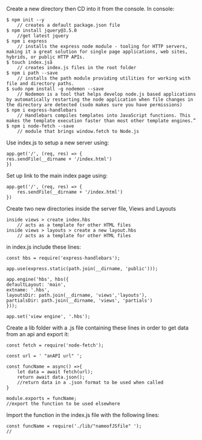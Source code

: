 Create a new directory then CD into it from the console.
In console:

    $ npm init --y 
        // creates a default package.json file
    $ npm install jquery@3.5.0
        //get latest jquery
    $ npm i express
        // installs the express node module - tooling for HTTP servers, making it a great solution for single page applications, web sites, hybrids, or public HTTP APIs.
    $ touch index.jså
        // creates index.js files in the root folder
    $ npm i path --save
        // installs the path module providing utilities for working with file and directory paths.
    $ sudo npm install -g nodemon --save
        // Nodemon is a tool that helps develop node.js based applications by automatically restarting the node application when file changes in the directory are detected (sudo makes sure you have permissions)
    $ npm i express-handlebars
        // Handlebars compiles templates into JavaScript functions. This makes the template execution faster than most other template engines.”
    $ npm i node-fetch --save
        // module that brings window.fetch to Node.js

Use index.js to setup a new server using:

    app.get('/', (req, res) => {
    res.sendFile(__dirname + '/index.html')
    })

Set up link to the main index page using:

    app.get('/', (req, res) => {
        res.sendFile(__dirname + '/index.html')
    })

Create two new directories inside the server file, Views and Layouts

    inside views > create index.hbs
        // acts as a template for other HTML files
    inside views > layouts > create a new layout.hbs
        // acts as a template for other HTML files

in index.js include these lines:

    const hbs = require('express-handlebars');

    app.use(express.static(path.join(__dirname, 'public')));

    app.engine('hbs', hbs({
    defaultLayout: 'main',
    extname: '.hbs',
    layoutsDir: path.join(__dirname, 'views','layouts'),
    partialsDir: path.join(__dirname, 'views', 'partials')
    }));

    app.set('view engine', '.hbs');
    

Create a lib folder with a .js file containing these lines in order to get data from an api
and export it:

    const fetch = require('node-fetch');

    const url = ' "anAPI url" ';

    const funcName = async() =>{
        let data = await fetch(url);
        return await data.json();
        //return data in a .json format to be used when called
    }

    module.exports = funcName;
    //export the function to be used elsewhere

Import the function in the index.js file with the following lines:

    const funcName = require('./lib/"nameofJSfile" ');
    //

